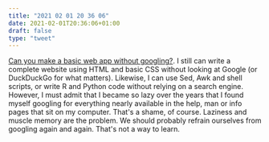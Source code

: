 ```yaml
---
title: "2021 02 01 20 36 06"
date: 2021-02-01T20:36:06+01:00
draft: false
type: "tweet"
---
```

[Can you make a basic web app without googling?](https://web.eecs.utk.edu/~azh/blog/webappwithoutgoogling.html). I still can write a complete website using HTML and basic CSS without looking at Google (or DuckDuckGo for what matters). Likewise, I can use Sed, Awk and shell scripts, or write R and Python code without relying on a search engine. However, I must admit that I became so lazy over the years that I found myself googling for everything nearly available in the help, man or info pages that sit on my computer. That's a shame, of course. Laziness and muscle memory are the problem. We should probably refrain ourselves from googling again and again. That's not a way to learn.
